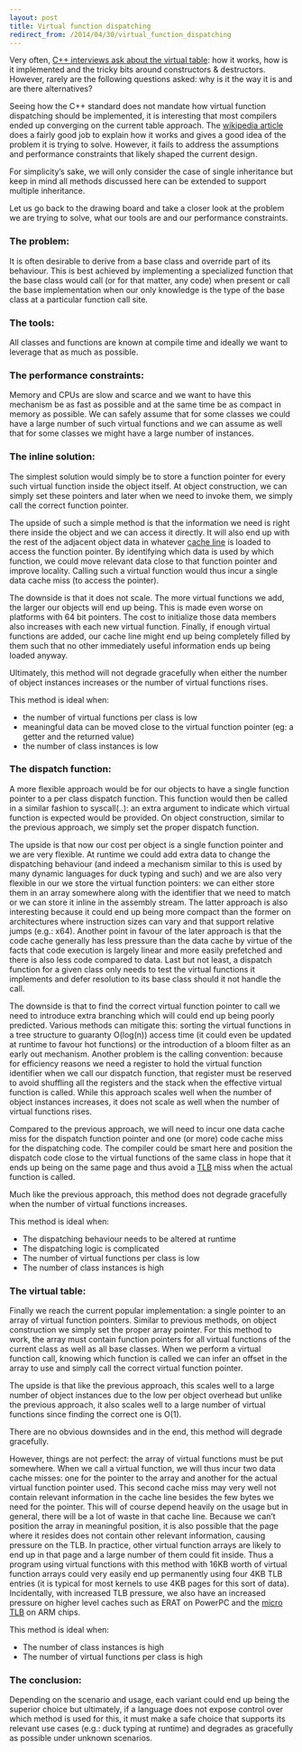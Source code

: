 ```yaml
---
layout: post
title: Virtual function dispatching
redirect_from: /2014/04/30/virtual_function_dispatching
---
```

Very often, [C++ interviews ask about the virtual table](http://programmers.stackexchange.com/questions/80591/why-is-no-c-interview-complete-if-it-does-not-have-vtable-questions): how it works, how is it implemented and the tricky bits around constructors & destructors. However, rarely are the following questions asked: why is it the way it is and are there alternatives?

Seeing how the C++ standard does not mandate how virtual function dispatching should be implemented, it is interesting that most compilers ended up converging on the current table approach. The [wikipedia article](http://en.wikipedia.org/wiki/Virtual_method_table) does a fairly good job to explain how it works and gives a good idea of the problem it is trying to solve. However, it fails to address the assumptions and performance constraints that likely shaped the current design.

For simplicity’s sake, we will only consider the case of single inheritance but keep in mind all methods discussed here can be extended to support multiple inheritance.

Let us go back to the drawing board and take a closer look at the problem we are trying to solve, what our tools are and our performance constraints.

### The problem:
It is often desirable to derive from a base class and override part of its behaviour. This is best achieved by implementing a specialized function that the base class would call (or for that matter, any code) when present or call the base implementation when our only knowledge is the type of the base class at a particular function call site.

### The tools:
All classes and functions are known at compile time and ideally we want to leverage that as much as possible.

### The performance constraints:
Memory and CPUs are slow and scarce and we want to have this mechanism be as fast as possible and at the same time be as compact in memory as possible. We can safely assume that for some classes we could have a large number of such virtual functions and we can assume as well that for some classes we might have a large number of instances.

### The inline solution:
The simplest solution would simply be to store a function pointer for every such virtual function inside the object itself. At object construction, we can simply set these pointers and later when we need to invoke them, we simply call the correct function pointer.

The upside of such a simple method is that the information we need is right there inside the object and we can access it directly. It will also end up with the rest of the adjacent object data in whatever [cache line](http://en.wikipedia.org/wiki/CPU_cache) is loaded to access the function pointer. By identifying which data is used by which function, we could move relevant data close to that function pointer and improve locality. Calling such a virtual function would thus incur a single data cache miss (to access the pointer).

The downside is that it does not scale. The more virtual functions we add, the larger our objects will end up being. This is made even worse on platforms with 64 bit pointers. The cost to initialize those data members also increases with each new virtual function. Finally, if enough virtual functions are added, our cache line might end up being completely filled by them such that no other immediately useful information ends up being loaded anyway.

Ultimately, this method will not degrade gracefully when either the number of object instances increases or the number of virtual functions rises.

This method is ideal when:

* the number of virtual functions per class is low
* meaningful data can be moved close to the virtual function pointer (eg: a getter and the returned value)
* the number of class instances is low

### The dispatch function:
A more flexible approach would be for our objects to have a single function pointer to a per class dispatch function. This function would then be called in a similar fashion to syscall(..): an extra argument to indicate which virtual function is expected would be provided. On object construction, similar to the previous approach, we simply set the proper dispatch function.

The upside is that now our cost per object is a single function pointer and we are very flexible. At runtime we could add extra data to change the dispatching behaviour (and indeed a mechanism similar to this is used by many dynamic languages for duck typing and such) and we are also very flexible in our we store the virtual function pointers: we can either store them in an array somewhere along with the identifier that we need to match or we can store it inline in the assembly stream. The latter approach is also interesting because it could end up being more compact than the former on architectures where instruction sizes can vary and that support relative jumps (e.g.: x64). Another point in favour of the later approach is that the code cache generally has less pressure than the data cache by virtue of the facts that code execution is largely linear and more easily prefetched and there is also less code compared to data. Last but not least, a dispatch function for a given class only needs to test the virtual functions it implements and defer resolution to its base class should it not handle the call.

The downside is that to find the correct virtual function pointer to call we need to introduce extra branching which will could end up being poorly predicted. Various methods can mitigate this: sorting the virtual functions in a tree structure to guaranty O(log(n)) access time (it could even be updated at runtime to favour hot functions) or the introduction of a bloom filter as an early out mechanism. Another problem is the calling convention: because for efficiency reasons we need a register to hold the virtual function identifier when we call our dispatch function, that register must be reserved to avoid shuffling all the registers and the stack when the effective virtual function is called. While this approach scales well when the number of object instances increases, it does not scale as well when the number of virtual functions rises.

Compared to the previous approach, we will need to incur one data cache miss for the dispatch function pointer and one (or more) code cache miss for the dispatching code. The compiler could be smart here and position the dispatch code close to the virtual functions of the same class in hope that it ends up being on the same page and thus avoid a [TLB](http://en.wikipedia.org/wiki/Translation_lookaside_buffer) miss when the actual function is called.

Much like the previous approach, this method does not degrade gracefully when the number of virtual functions increases.

This method is ideal when:

* The dispatching behaviour needs to be altered at runtime
* The dispatching logic is complicated
* The number of virtual functions per class is low
* The number of class instances is high

### The virtual table:
Finally we reach the current popular implementation: a single pointer to an array of virtual function pointers. Similar to previous methods, on object construction we simply set the proper array pointer. For this method to work, the array must contain function pointers for all virtual functions of the current class as well as all base classes. When we perform a virtual function call, knowing which function is called we can infer an offset in the array to use and simply call the correct virtual function pointer.

The upside is that like the previous approach, this scales well to a large number of object instances due to the low per object overhead but unlike the previous approach, it also scales well to a large number of virtual functions since finding the correct one is O(1).

There are no obvious downsides and in the end, this method will degrade gracefully.

However, things are not perfect: the array of virtual functions must be put somewhere. When we call a virtual function, we will thus incur two data cache misses: one for the pointer to the array and another for the actual virtual function pointer used. This second cache miss may very well not contain relevant information in the cache line besides the few bytes we need for the pointer. This will of course depend heavily on the usage but in general, there will be a lot of waste in that cache line. Because we can’t position the array in meaningful position, it is also possible that the page where it resides does not contain other relevant information, causing pressure on the TLB. In practice, other virtual function arrays are likely to end up in that page and a large number of them could fit inside. Thus a program using virtual functions with this method with 16KB worth of virtual function arrays could very easily end up permanently using four 4KB TLB entries (it is typical for most kernels to use 4KB pages for this sort of data). Incidentally, with increased TLB pressure, we also have an increased pressure on higher level caches such as ERAT on PowerPC and the [micro TLB](http://infocenter.arm.com/help/index.jsp?topic=/com.arm.doc.ddi0360e/CHDDIJBD.html) on ARM chips.

This method is ideal when:

* The number of class instances is high
* The number of virtual functions per class is high

### The conclusion:
Depending on the scenario and usage, each variant could end up being the superior choice but ultimately, if a language does not expose control over which method is used for this, it must make a safe choice that supports its relevant use cases (e.g.: duck typing at runtime) and degrades as gracefully as possible under unknown scenarios.

